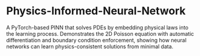 # Physics-Informed-Neural-Network
A PyTorch-based PINN that solves PDEs by embedding physical laws into the learning process. Demonstrates the 2D Poisson equation with automatic differentiation and boundary condition enforcement, showing how neural networks can learn physics-consistent solutions from minimal data.
